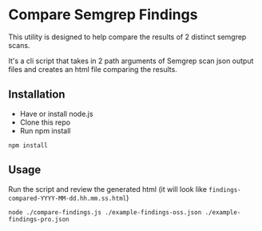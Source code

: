# Compare Semgrep Findings
This utility is designed to help compare the results of 2 distinct semgrep scans.  

It's a cli script that takes in 2 path arguments of Semgrep scan json output files and creates an html file comparing the results.

## Installation
- Have or install node.js
- Clone this repo
- Run npm install
```shell
npm install
```

## Usage
Run the script and review the generated html (it will look like `findings-compared-YYYY-MM-dd.hh.mm.ss.html`)
```shell
node ./compare-findings.js ./example-findings-oss.json ./example-findings-pro.json
```
